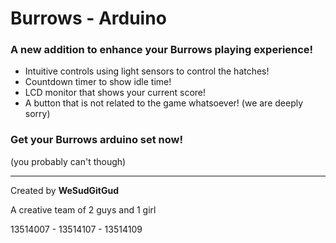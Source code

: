 # Burrows - Arduino

### A new addition to enhance your Burrows playing experience!

* Intuitive controls using light sensors to control the hatches!
* Countdown timer to show idle time!
* LCD monitor that shows your current score!
* A button that is not related to the game whatsoever! (we are deeply sorry)

### Get your Burrows arduino set now!
(you probably can't though)

------

Created by **WeSudGitGud**

A creative team of 2 guys and 1 girl

13514007 - 13514107 - 13514109
